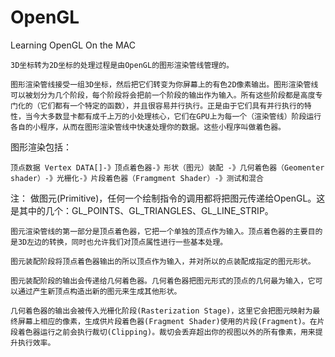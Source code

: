 # OpenGL
Learning OpenGL On the MAC 

    3D坐标转为2D坐标的处理过程是由OpenGL的图形渲染管线管理的。

    图形渲染管线接受一组3D坐标，然后把它们转变为你屏幕上的有色2D像素输出。图形渲染管线可以被划分为几个阶段，每个阶段将会把前一个阶段的输出作为输入。所有这些阶段都是高度专门化的（它们都有一个特定的函数），并且很容易并行执行。正是由于它们具有并行执行的特性，当今大多数显卡都有成千上万的小处理核心，它们在GPU上为每一个（渲染管线）阶段运行各自的小程序，从而在图形渲染管线中快速处理你的数据。这些小程序叫做着色器。

图形渲染包括：

    顶点数据 Vertex DATA[]-》顶点着色器-》形状（图元）装配 -》几何着色器（Geomenter shader）-》光栅化-》片段着色器（Framgment Shader）-》测试和混合

注：
    做图元(Primitive)，任何一个绘制指令的调用都将把图元传递给OpenGL。这是其中的几个：GL_POINTS、GL_TRIANGLES、GL_LINE_STRIP。

    图元渲染管线的第一部分是顶点着色器，它把一个单独的顶点作为输入。顶点着色器的主要目的是3D左边的转换，同时也允许我们对顶点属性进行一些基本处理。
    
    图元装配阶段将顶点着色器输出的所以顶点作为输入，并对所以的点装配成指定的图元形状。
    
    图元装配阶段的输出会传递给几何着色器。几何着色器把图元形式的顶点的几何最为输入，它可以通过产生新顶点构造出新的图元来生成其他形状。
    
    几何着色器的输出会被传入光栅化阶段(Rasterization Stage)，这里它会把图元映射为最终屏幕上相应的像素，生成供片段着色器(Fragment Shader)使用的片段(Fragment)。在片段着色器运行之前会执行裁切(Clipping)。裁切会丢弃超出你的视图以外的所有像素，用来提升执行效率。
